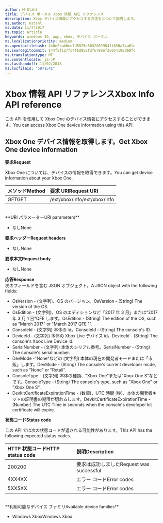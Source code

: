 ```yaml
---
author: M-Stahl
title: デバイス ポータル Xbox 情報 API リファレンス
description: Xbox デバイス情報にアクセスする方法をについて説明します。
ms.author: mstahl
ms.date: 11/7/2017
ms.topic: article
keywords: windows 10, uwp, xbox, デバイス ポータル
ms.localizationpriority: medium
ms.openlocfilehash: 4b0e2bab0ce7d5525e8032809954ff656a74a61c
ms.sourcegitcommit: 144f5f127fc4fbd852f2f6780ef26054192d68fc
ms.translationtype: MT
ms.contentlocale: ja-JP
ms.lasthandoff: 11/02/2018
ms.locfileid: "5971541"
---
```

# <a name="xbox-info-api-reference"></a><span data-ttu-id="89588-104">Xbox 情報 API リファレンス</span><span class="sxs-lookup"><span data-stu-id="89588-104">Xbox Info API reference</span></span>   
<span data-ttu-id="89588-105">この API を使用して Xbox One のデバイス情報にアクセスすることができます。</span><span class="sxs-lookup"><span data-stu-id="89588-105">You can access Xbox One device information using this API.</span></span>

## <a name="get-xbox-one-device-information"></a><span data-ttu-id="89588-106">Xbox One デバイス情報を取得します。</span><span class="sxs-lookup"><span data-stu-id="89588-106">Get Xbox One device information</span></span>

**<span data-ttu-id="89588-107">要求</span><span class="sxs-lookup"><span data-stu-id="89588-107">Request</span></span>**

<span data-ttu-id="89588-108">Xbox One については、デバイスの情報を取得できます。</span><span class="sxs-lookup"><span data-stu-id="89588-108">You can get device information about your Xbox One.</span></span>

<span data-ttu-id="89588-109">メソッド</span><span class="sxs-lookup"><span data-stu-id="89588-109">Method</span></span>      | <span data-ttu-id="89588-110">要求 URI</span><span class="sxs-lookup"><span data-stu-id="89588-110">Request URI</span></span>
:------     | :-----
<span data-ttu-id="89588-111">GET</span><span class="sxs-lookup"><span data-stu-id="89588-111">GET</span></span> | <span data-ttu-id="89588-112">/ext/xbox/info</span><span class="sxs-lookup"><span data-stu-id="89588-112">/ext/xbox/info</span></span>
<br />
**<span data-ttu-id="89588-113">URI パラメーター</span><span class="sxs-lookup"><span data-stu-id="89588-113">URI parameters</span></span>**

- <span data-ttu-id="89588-114">なし</span><span class="sxs-lookup"><span data-stu-id="89588-114">None</span></span>

**<span data-ttu-id="89588-115">要求ヘッダー</span><span class="sxs-lookup"><span data-stu-id="89588-115">Request headers</span></span>**

- <span data-ttu-id="89588-116">なし</span><span class="sxs-lookup"><span data-stu-id="89588-116">None</span></span>

**<span data-ttu-id="89588-117">要求本文</span><span class="sxs-lookup"><span data-stu-id="89588-117">Request body</span></span>**

- <span data-ttu-id="89588-118">なし</span><span class="sxs-lookup"><span data-stu-id="89588-118">None</span></span>

**<span data-ttu-id="89588-119">応答</span><span class="sxs-lookup"><span data-stu-id="89588-119">Response</span></span>**   
<span data-ttu-id="89588-120">次のフィールドを含む JSON オブジェクト。</span><span class="sxs-lookup"><span data-stu-id="89588-120">A JSON object with the following fields:</span></span>

* <span data-ttu-id="89588-121">OsVersion - (文字列)、OS のバージョン。</span><span class="sxs-lookup"><span data-stu-id="89588-121">OsVersion - (String) The version of the OS.</span></span>
* <span data-ttu-id="89588-122">OsEdition - (文字列)、OS のエディションなど「2017 年 3 月」または"2017 年 3 月 1 日"QFE します。</span><span class="sxs-lookup"><span data-stu-id="89588-122">OsEdition - (String) The edition of the OS, such as "March 2017" or "March 2017 QFE 1".</span></span>
* <span data-ttu-id="89588-123">ConsoleId - (文字列) 本体の id。</span><span class="sxs-lookup"><span data-stu-id="89588-123">ConsoleId - (String) The console's ID.</span></span>
* <span data-ttu-id="89588-124">DeviceId - (文字列) 本体の Xbox Live デバイス id。</span><span class="sxs-lookup"><span data-stu-id="89588-124">DeviceId - (String) The console's Xbox Live Device Id.</span></span>
* <span data-ttu-id="89588-125">SerialNumber - (文字列) 本体のシリアル番号。</span><span class="sxs-lookup"><span data-stu-id="89588-125">SerialNumber - (String) The console's serial number.</span></span>
* <span data-ttu-id="89588-126">DevMode -"None"などの (文字列) 本体の現在の開発者モードまたは「市販」します。</span><span class="sxs-lookup"><span data-stu-id="89588-126">DevMode - (String) The console's current developer mode, such as "None" or "Retail".</span></span>
* <span data-ttu-id="89588-127">ConsoleType - (文字列) 本体の種類、"Xbox One"または"Xbox One S"などです。</span><span class="sxs-lookup"><span data-stu-id="89588-127">ConsoleType - (String) The console's type, such as "Xbox One" or "Xbox One S".</span></span>
* <span data-ttu-id="89588-128">DevkitCertificateExpirationTime - (数値)、UTC 時間 (秒)、本体の開発者キットの証明書の期限が切れるします。</span><span class="sxs-lookup"><span data-stu-id="89588-128">DevkitCertificateExpirationTime - (Number) The UTC Time in seconds when the console's developer kit certificate will expire.</span></span>

**<span data-ttu-id="89588-129">状態コード</span><span class="sxs-lookup"><span data-stu-id="89588-129">Status code</span></span>**

<span data-ttu-id="89588-130">この API では次の状態コードが返される可能性があります。</span><span class="sxs-lookup"><span data-stu-id="89588-130">This API has the following expected status codes.</span></span>

<span data-ttu-id="89588-131">HTTP 状態コード</span><span class="sxs-lookup"><span data-stu-id="89588-131">HTTP status code</span></span>      | <span data-ttu-id="89588-132">説明</span><span class="sxs-lookup"><span data-stu-id="89588-132">Description</span></span>
:------     | :-----
<span data-ttu-id="89588-133">200</span><span class="sxs-lookup"><span data-stu-id="89588-133">200</span></span> | <span data-ttu-id="89588-134">要求は成功しました</span><span class="sxs-lookup"><span data-stu-id="89588-134">Request was successful</span></span>
<span data-ttu-id="89588-135">4XX</span><span class="sxs-lookup"><span data-stu-id="89588-135">4XX</span></span> | <span data-ttu-id="89588-136">エラー コード</span><span class="sxs-lookup"><span data-stu-id="89588-136">Error codes</span></span>
<span data-ttu-id="89588-137">5XX</span><span class="sxs-lookup"><span data-stu-id="89588-137">5XX</span></span> | <span data-ttu-id="89588-138">エラー コード</span><span class="sxs-lookup"><span data-stu-id="89588-138">Error codes</span></span>

<br />
**<span data-ttu-id="89588-139">利用可能なデバイス ファミリ</span><span class="sxs-lookup"><span data-stu-id="89588-139">Available device families</span></span>**

* <span data-ttu-id="89588-140">Windows Xbox</span><span class="sxs-lookup"><span data-stu-id="89588-140">Windows Xbox</span></span>